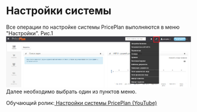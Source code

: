 # Настройки системы

Все операции по настройке системы PricePlan выполняются в меню "Настройки". Рис.1 ![&#x420;&#x438;&#x441;.1](../assets/nastroiki_sistemi1.png)  
Далее необходимо выбрать один из пунктов меню.

Обучающий ролик:[ Настройки системы PricePlan \(YouTube\)](https://youtu.be/bPIyBMCtA3c)

